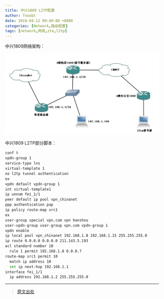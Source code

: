 ```yaml
---
title: 中兴1809 L2TP配置
author: fnoobt
date: 2019-04-12 09:49:00 +0800
categories: [Network,路由配置]
tags: [network,网络,zte,l2tp]
---
```


中兴1809网络架构：

![zte1809](/assets/img/commons/network/zte1809.png)

中兴1809 L2TP部分脚本：

```bash
conf t
vpdn-group 1
service-type lns
virtual-template 1
no l2tp tunnel authentication
ex
vpdn default vpdn-group 1
int virtual-template1
ip unnum fei_1/1 
peer default ip pool vpn_chinanet 
ppp authentication pap
ip policy route-map src1
ex
user-group special vpn.com vpn hanshou 
user-vpdn-group user-group vpn.com vpdn-group 1
vpdn enable
ip local pool vpn_chinanet 192.168.1.8 192.168.1.15 255.255.255.0
ip route 0.0.0.0 0.0.0.0 211.143.5.193
acl standard number 10
  rule 1 permit 192.168.1.8 0.0.0.7
route-map src1 permit 10    
  match ip address 10
  set ip next-hop 192.168.1.1
interface fei_1/1
  ip address 192.168.1.2 255.255.255.0
```

****

> [原文出处](https://wenku.baidu.com/view/ca022bce524de518974b7d01.html?_wkts_=1690180727851)